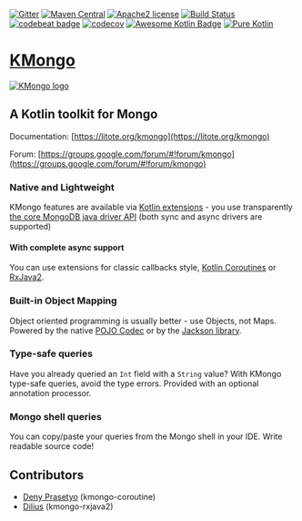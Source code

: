  [![Gitter](https://badges.gitter.im/kmongoo/Lobby.svg)](https://gitter.im/kmongoo/Lobby?utm_source=badge&utm_medium=badge&utm_campaign=pr-badge&utm_content=body_badge)
 [![Maven Central](https://maven-badges.herokuapp.com/maven-central/org.litote.kmongo/kmongo/badge.svg)](https://maven-badges.herokuapp.com/maven-central/org.litote.kmongo/kmongo)
 [![Apache2 license](https://img.shields.io/badge/license-Apache%20License%202.0-blue.svg?style=flat)](https://www.apache.org/licenses/LICENSE-2.0)
 [![Build Status](https://travis-ci.org/Litote/kmongo.png)](https://travis-ci.org/Litote/kmongo)
 [![codebeat badge](https://codebeat.co/badges/ed919223-2b9a-4b60-97d5-695b460fcbb7)](https://codebeat.co/projects/github-com-litote-kmongo-master)
 [![codecov](https://codecov.io/gh/Litote/kmongo/branch/master/graph/badge.svg)](https://codecov.io/gh/Litote/kmongo)
 [![Awesome Kotlin Badge](https://kotlin.link/awesome-kotlin.svg)](https://github.com/KotlinBy/awesome-kotlin)
 [![Pure Kotlin](https://img.shields.io/badge/100%25-kotlin-blue.svg)](https://kotlinlang.org/)
 
# [KMongo](https://litote.org/kmongo) 
[![KMongo logo](https://litote.org/kmongo/kmongo.png "KMongo")](https://litote.org/kmongo)
 
## A Kotlin toolkit for Mongo

Documentation: [https://litote.org/kmongo](https://litote.org/kmongo)

Forum: [https://groups.google.com/forum/#!forum/kmongo](https://groups.google.com/forum/#!forum/kmongo)

### Native and Lightweight

KMongo features are available via [Kotlin extensions](https://kotlinlang.org/docs/reference/extensions.html) -
you use transparently [the core MongoDB java driver API](https://docs.mongodb.com/ecosystem/drivers/java/)
(both sync and async drivers are supported)

#### With complete async support

You can use extensions for classic callbacks style, [Kotlin Coroutines](https://kotlinlang.org/docs/reference/coroutines.html) or [RxJava2](http://reactivex.io/).

### Built-in Object Mapping

Object oriented programming is usually better - use Objects, not Maps. Powered by the native
[POJO Codec](https://mongodb.github.io/mongo-java-driver/3.5/bson/pojos/) or by the
[Jackson library](https://github.com/FasterXML/jackson).

### Type-safe queries

Have you already queried an ```Int``` field with a ```String``` value? 
With KMongo type-safe queries, avoid the type errors.
Provided with an optional annotation processor. 

### Mongo shell queries

You can copy/paste your queries from the Mongo shell in your IDE. Write readable source code!

## Contributors

* [Deny Prasetyo](https://github.com/jasoet)  (kmongo-coroutine)
* [Dilius](https://github.com/diliuskh) (kmongo-rxjava2)
